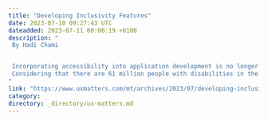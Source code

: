 ```yaml
---
title: "Developing Inclusivity Features"
date: 2023-07-10 09:27:43 UTC
dateadded: 2023-07-11 00:00:19 +0100
description: "
 By Hadi Chami 


 Incorporating accessibility into application development is no longer just an option, but an integral part of the software-development process. However, people’s ability   to access and utilize an application’s features is not always a shared experience. Some development teams do not initially design software with accessibility in mind. Nevertheless, guidelines such as the Web Content Accessibility Guidelines (WCAG) provide a crucial foundation for accessible design. Even though many developers continually strive to integrate and enhance  accessibility throughout the entire software-development lifecycle, there is still a gap in  education and awareness surrounding accessibility issues. 
 Considering that there are 61 million people with disabilities in the US alone, today’s developers need to create accessible applications. Design-driven solutions start with embracing the human side of software. In this article, I’ll discuss some methods that help software developers to integrate inclusive-design features more effectively. But first, let’s dive into why this matters. Read More 
"
link: "https://www.uxmatters.com/mt/archives/2023/07/developing-inclusivity-features.php"
category:
directory: _directory/ux-matters.md
---
```

